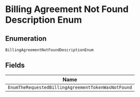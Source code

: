 
# Billing Agreement Not Found Description Enum

## Enumeration

`BillingAgreementNotFoundDescriptionEnum`

## Fields

| Name |
|  --- |
| `EnumTheRequestedBillingAgreementTokenWasNotFound` |

